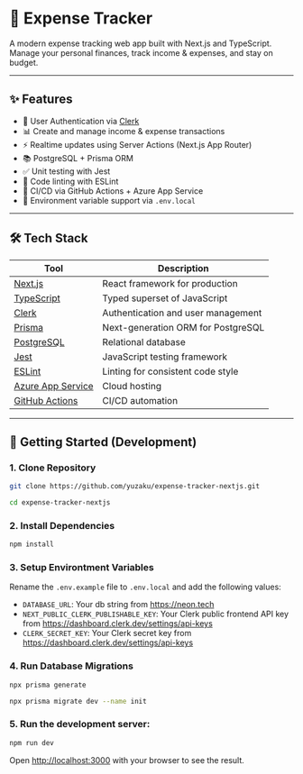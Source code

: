 # 💸 Expense Tracker

A modern expense tracking web app built with Next.js and TypeScript. Manage your personal finances, track income & expenses, and stay on budget.

---

## ✨ Features

- 🔐 User Authentication via [Clerk](https://clerk.dev)
- 📊 Create and manage income & expense transactions
- ⚡ Realtime updates using Server Actions (Next.js App Router)
- 📚 PostgreSQL + Prisma ORM
- ✅ Unit testing with Jest
- 🧹 Code linting with ESLint
- 🚀 CI/CD via GitHub Actions + Azure App Service
- 🔐 Environment variable support via `.env.local`

---

## 🛠️ Tech Stack

| Tool            | Description                            |
|-----------------|----------------------------------------|
| [Next.js](https://nextjs.org/)        | React framework for production          |
| [TypeScript](https://www.typescriptlang.org/) | Typed superset of JavaScript          |
| [Clerk](https://clerk.dev)           | Authentication and user management     |
| [Prisma](https://www.prisma.io/)     | Next-generation ORM for PostgreSQL     |
| [PostgreSQL](https://www.postgresql.org/) | Relational database                     |
| [Jest](https://jestjs.io/)           | JavaScript testing framework           |
| [ESLint](https://eslint.org/)        | Linting for consistent code style      |
| [Azure App Service](https://azure.microsoft.com/en-us/products/app-service/) | Cloud hosting                          |
| [GitHub Actions](https://github.com/features/actions) | CI/CD automation                       |

---

## 🚀 Getting Started (Development)

### 1. Clone Repository
```bash
git clone https://github.com/yuzaku/expense-tracker-nextjs.git
```
```bash
cd expense-tracker-nextjs
```

### 2. Install Dependencies
```bash
npm install
```

### 3. Setup Environtment Variables
Rename the `.env.example` file to `.env.local` and add the following values:

- `DATABASE_URL`: Your db string from https://neon.tech
- `NEXT_PUBLIC_CLERK_PUBLISHABLE_KEY`: Your Clerk public frontend API key from https://dashboard.clerk.dev/settings/api-keys
- `CLERK_SECRET_KEY`: Your Clerk secret key from https://dashboard.clerk.dev/settings/api-keys

### 4. Run Database Migrations
```bash
npx prisma generate
```
```bash
npx prisma migrate dev --name init
```

### 5. Run the development server:
```bash
npm run dev
```
Open [http://localhost:3000](http://localhost:3000) with your browser to see the result.
